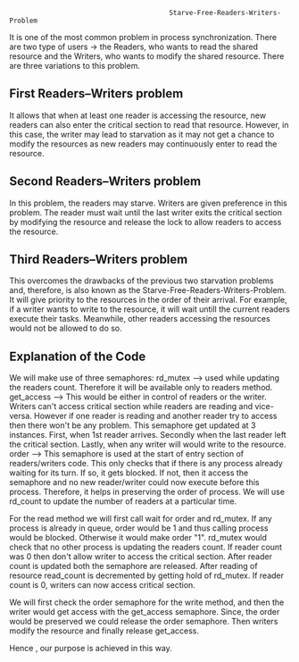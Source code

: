                                             Starve-Free-Readers-Writers-Problem 
It is one of the most common problem in process synchronization. There are two type of users -> the Readers, who wants to read the shared resource and the Writers, who wants to modify the shared resource. There are three variations to this problem.

## First Readers–Writers problem
It allows that when at least one reader is accessing the resource, new readers can also enter the critical section to read that resource. However, in this case, the writer may lead to starvation as it may not get a chance to modify the resources as new readers may continuously enter to read the resource.

## Second Readers–Writers problem
In this problem, the readers may starve. Writers are given preference in this problem. The reader must wait until the last writer exits the critical section by modifying the resource and release the lock to allow readers to access the resource.

## Third Readers–Writers problem
This overcomes the drawbacks of the previous two starvation problems and, therefore, is also known as the Starve-Free-Readers-Writers-Problem. It will give priority to the resources in the order of their arrival. For example, if a writer wants to write to the resource, it will wait untill the current readers execute their tasks. Meanwhile, other readers accessing the resources would not be allowed to do so.

## Explanation of the Code
We will make use of three semaphores:
rd_mutex --> used while updating the readers count. Therefore it will be available only to readers method.
get_access --> This would be either in control of readers or the writer. Writers can't access critical section while readers are reading and vice-versa. However if one reader is reading and another reader try to access then there won't be any problem. This semaphore get updated at 3 instances. First, when 1st reader arrives. Secondly when the last reader left the critical section. Lastly, when any writer will would write to the resource.
order --> This semaphore is used at the start of entry section of readers/writers code. This only checks that if there is any process already waiting for its turn. If so, it gets blocked. If not, then it access the semaphore and no new reader/writer could now execute before this process. Therefore, it helps in preserving the order of process.
We will use rd_count to update the number of readers at a particular time.

For the read method we will first call wait for order and rd_mutex. If any process is already in queue, order would be 1 and thus calling process would be blocked. Otherwise it would make order "1". rd_mutex would check that no other process is updating the readers count. If reader count was 0 then don't allow writer to access the critical section. After reader count is updated both the semaphore are released. After reading of resource read_count is decremented by getting hold of rd_mutex. If reader count is 0, writers can now access critical section.

We will first check the order semaphore for the write method, and then the writer would get access with the get_access semaphore. Since, the order would be preserved we could release the order semaphore. Then writers modify the resource and finally release get_access.

Hence , our purpose is achieved in this way.                   
